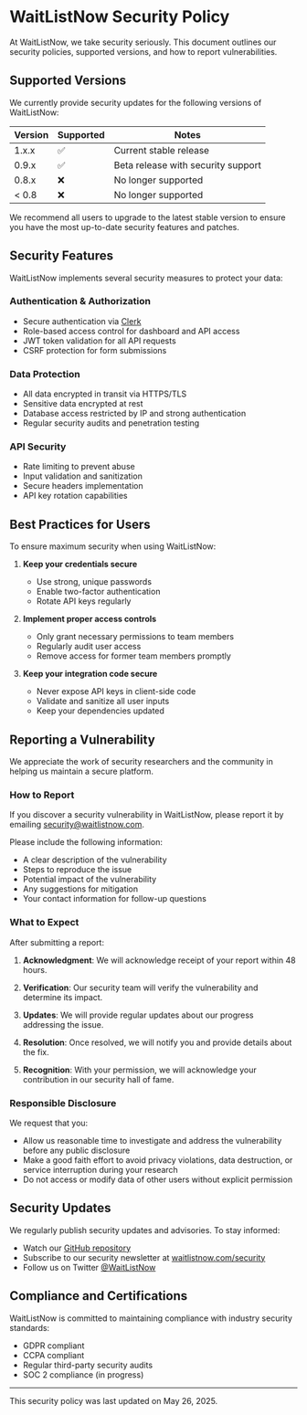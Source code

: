 # WaitListNow Security Policy

At WaitListNow, we take security seriously. This document outlines our security policies, supported versions, and how to report vulnerabilities.

## Supported Versions

We currently provide security updates for the following versions of WaitListNow:

| Version | Supported          | Notes                              |
| ------- | ------------------ | ---------------------------------- |
| 1.x.x   | :white_check_mark: | Current stable release             |
| 0.9.x   | :white_check_mark: | Beta release with security support |
| 0.8.x   | :x:                | No longer supported                |
| < 0.8   | :x:                | No longer supported                |

We recommend all users to upgrade to the latest stable version to ensure you have the most up-to-date security features and patches.

## Security Features

WaitListNow implements several security measures to protect your data:

### Authentication & Authorization

- Secure authentication via [Clerk](https://clerk.com/)
- Role-based access control for dashboard and API access
- JWT token validation for all API requests
- CSRF protection for form submissions

### Data Protection

- All data encrypted in transit via HTTPS/TLS
- Sensitive data encrypted at rest
- Database access restricted by IP and strong authentication
- Regular security audits and penetration testing

### API Security

- Rate limiting to prevent abuse
- Input validation and sanitization
- Secure headers implementation
- API key rotation capabilities

## Best Practices for Users

To ensure maximum security when using WaitListNow:

1. **Keep your credentials secure**

   - Use strong, unique passwords
   - Enable two-factor authentication
   - Rotate API keys regularly

2. **Implement proper access controls**

   - Only grant necessary permissions to team members
   - Regularly audit user access
   - Remove access for former team members promptly

3. **Keep your integration code secure**
   - Never expose API keys in client-side code
   - Validate and sanitize all user inputs
   - Keep your dependencies updated

## Reporting a Vulnerability

We appreciate the work of security researchers and the community in helping us maintain a secure platform.

### How to Report

If you discover a security vulnerability in WaitListNow, please report it by emailing [security@waitlistnow.com](mailto:security@waitlistnow.com).

Please include the following information:

- A clear description of the vulnerability
- Steps to reproduce the issue
- Potential impact of the vulnerability
- Any suggestions for mitigation
- Your contact information for follow-up questions

### What to Expect

After submitting a report:

1. **Acknowledgment**: We will acknowledge receipt of your report within 48 hours.

2. **Verification**: Our security team will verify the vulnerability and determine its impact.

3. **Updates**: We will provide regular updates about our progress addressing the issue.

4. **Resolution**: Once resolved, we will notify you and provide details about the fix.

5. **Recognition**: With your permission, we will acknowledge your contribution in our security hall of fame.

### Responsible Disclosure

We request that you:

- Allow us reasonable time to investigate and address the vulnerability before any public disclosure
- Make a good faith effort to avoid privacy violations, data destruction, or service interruption during your research
- Do not access or modify data of other users without explicit permission

## Security Updates

We regularly publish security updates and advisories. To stay informed:

- Watch our [GitHub repository](https://github.com/alexgutscher26/WaitListNow)
- Subscribe to our security newsletter at [waitlistnow.com/security](https://waitlistnow.com/security)
- Follow us on Twitter [@WaitListNow](https://twitter.com/waitlistnow)

## Compliance and Certifications

WaitListNow is committed to maintaining compliance with industry security standards:

- GDPR compliant
- CCPA compliant
- Regular third-party security audits
- SOC 2 compliance (in progress)

---

This security policy was last updated on May 26, 2025.
